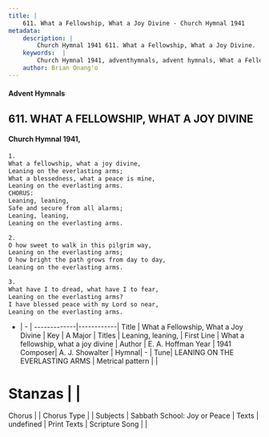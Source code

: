 ```yaml
---
title: |
    611. What a Fellowship, What a Joy Divine - Church Hymnal 1941
metadata:
    description: |
        Church Hymnal 1941 611. What a Fellowship, What a Joy Divine.  What a fellowship, what a joy divine, Leaning on the everlasting arms; What a blessedness, what a peace is mine, Leaning on the everlasting arms. CHORUS: Leaning, leaning, Safe and secure from all alarms; Leaning, leaning, Leaning on the everlasting arms. 
    keywords:  |
        Church Hymnal 1941, adventhymnals, advent hymnals, What a Fellowship, What a Joy Divine, What a fellowship, what a joy divine. Leaning, leaning,
    author: Brian Onang'o
---
```


#### Advent Hymnals
## 611. WHAT A FELLOWSHIP, WHAT A JOY DIVINE
####  Church Hymnal 1941,

```txt
1.
What a fellowship, what a joy divine,
Leaning on the everlasting arms;
What a blessedness, what a peace is mine,
Leaning on the everlasting arms.
CHORUS:
Leaning, leaning,
Safe and secure from all alarms;
Leaning, leaning,
Leaning on the everlasting arms.

2.
O how sweet to walk in this pilgrim way,
Leaning on the everlasting arms;
O how bright the path grows from day to day,
Leaning on the everlasting arms.

3.
What have I to dread, what have I to fear,
Leaning on the everlasting arms?
I have blessed peace with my Lord so near,
Leaning on the everlasting arms.

```

- |   -  |
-------------|------------|
Title | What a Fellowship, What a Joy Divine |
Key | A Major |
Titles | Leaning, leaning, |
First Line | What a fellowship, what a joy divine |
Author | E. A. Hoffman
Year | 1941
Composer| A. J. Showalter |
Hymnal|  - |
Tune| LEANING ON THE EVERLASTING ARMS |
Metrical pattern | |
# Stanzas |  |
Chorus |  |
Chorus Type |  |
Subjects | Sabbath School: Joy or Peace |
Texts | undefined |
Print Texts | 
Scripture Song |  |
    
